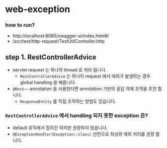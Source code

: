 # web-exception

### how to run?

- http://localhost:8080/swagger-ui/index.html#/
- /src/test/http-request/TestUtilController.http

## step 1. RestControllerAdvice

- servlet request 는 하나의 thread 로 처리 됩니다.
    - `RestControllerAdvice` 는 하나의 request 에서 에외가 발생하는 경우 global handling 을 해줍니다.
- `@Rest~~` annotation 을 사용한다면 annotation 기반의 응답 객체 조작을 추천 합니다.
    - `ResponseEntity` 를 직접 조작하는 방법도 있습니다.

### `RestControllerAdvice` 에서 handling 되지 못한 exception 은?

- default 로직에서 잡히긴 하지만 권장하지 않습니다.
- `@ExceptionHandler(Exception::class)` 선언으로 최상위 예외 처리를 권장 합니다.
